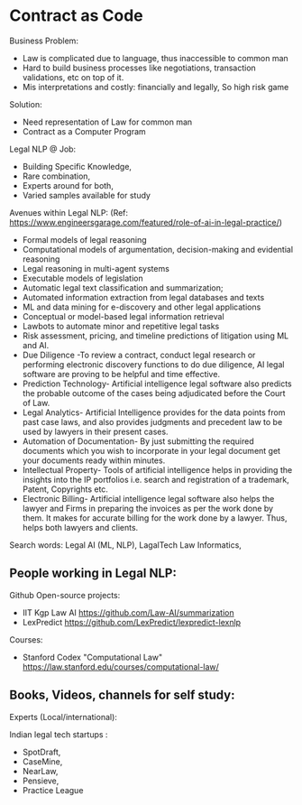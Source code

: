 # Contract as Code

Business Problem:
- Law is complicated due to language, thus inaccessible to common man
- Hard to build business processes like negotiations, transaction validations, etc on top of it.
- Mis interpretations and costly: financially and legally, So high risk game

Solution:
- Need representation of Law for common man
- Contract as a Computer Program

Legal NLP @ Job: 
- Building Specific Knowledge, 
- Rare combination, 
- Experts around for both, 
- Varied samples available for study

Avenues within Legal NLP:
(Ref: https://www.engineersgarage.com/featured/role-of-ai-in-legal-practice/)
- Formal models of legal reasoning
- Computational models of argumentation, decision-making and evidential reasoning
- Legal reasoning in multi-agent systems
- Executable models of legislation
- Automatic legal text classification and summarization;
- Automated information extraction from legal databases and texts
- ML and data mining for e-discovery and other legal applications
- Conceptual or model-based legal information retrieval
- Lawbots to automate minor and repetitive legal tasks
- Risk assessment, pricing, and timeline predictions of litigation using ML and AI.
- Due Diligence -To review a contract, conduct legal research or performing electronic discovery functions to do due diligence, AI legal software are proving to be helpful and time effective.
- Prediction Technology- Artificial intelligence legal software also predicts the probable outcome of the cases being adjudicated before the Court of Law.
- Legal Analytics- Artificial Intelligence provides for the data points from past case laws, and also provides judgments and precedent law to be used by lawyers in their present cases.
- Automation of Documentation- By just submitting the required documents which you wish to incorporate in your legal document get your documents ready within minutes.
- Intellectual Property- Tools of artificial intelligence helps in providing the insights into the IP portfolios i.e. search and registration of a trademark, Patent, Copyrights etc.
- Electronic Billing- Artificial intelligence legal software also helps the lawyer and Firms in preparing the invoices as per the work done by them. It makes for accurate billing for the work done by a lawyer. Thus, helps both lawyers and clients.

Search words: Legal AI (ML, NLP), LagalTech Law Informatics, 

People working in Legal NLP:
- 

Github Open-source projects:
- IIT Kgp Law AI https://github.com/Law-AI/summarization
- LexPredict https://github.com/LexPredict/lexpredict-lexnlp

Courses:
- Stanford Codex "Computational Law" https://law.stanford.edu/courses/computational-law/

Books, Videos, channels for self study:
-

Experts (Local/international):


Indian legal tech startups : 
- SpotDraft, 
- CaseMine, 
- NearLaw, 
- Pensieve, 
- Practice League
